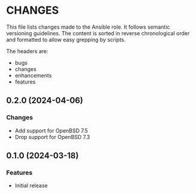 # CHANGES

This file lists changes made to the Ansible role. It follows semantic versioning
guidelines. The content is sorted in reverse chronological order and formatted
to allow easy grepping by scripts.

The headers are:
- bugs
- changes
- enhancements
- features

## 0.2.0 (2024-04-06)

### Changes

- Add support for OpenBSD 7.5
- Drop support for OpenBSD 7.3

## 0.1.0 (2024-03-18)

### Features

- Initial release

